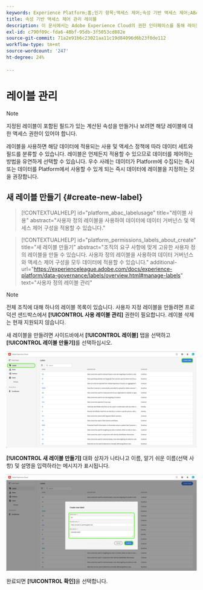 ```yaml
---
keywords: Experience Platform;홈;인기 항목;액세스 제어;속성 기반 액세스 제어;ABAC
title: 속성 기반 액세스 제어 관리 레이블
description: 이 문서에서는 Adobe Experience Cloud의 권한 인터페이스를 통해 레이블을 관리하는 방법에 대한 정보를 제공합니다
exl-id: c790f09c-fda6-48bf-95db-3f5053cd882e
source-git-commit: 71a2e91b6c23021aa11c19d84096d6b23f0de112
workflow-type: tm+mt
source-wordcount: '247'
ht-degree: 24%

---
```


# 레이블 관리

>[!NOTE]
>
>지정된 레이블이 포함된 필드가 있는 계산된 속성을 만들거나 보려면 해당 레이블에 대한 액세스 권한이 있어야 합니다.

레이블을 사용하면 해당 데이터에 적용되는 사용 및 액세스 정책에 따라 데이터 세트와 필드를 분류할 수 있습니다. 레이블은 언제든지 적용할 수 있으므로 데이터를 제어하는 방법을 유연하게 선택할 수 있습니다. 우수 사례는 데이터가 Platform에 수집되는 즉시 또는 데이터를 Platform에서 사용할 수 있게 되는 즉시 데이터에 레이블을 지정하는 것을 권장합니다.

## 새 레이블 만들기 {#create-new-label}

>[!CONTEXTUALHELP]
>id="platform_abac_labelusage"
>title="레이블 사용"
>abstract="사용자 정의 레이블을 사용하여 데이터에 데이터 거버넌스 및 액세스 제어 구성을 적용할 수 있습니다."

>[!CONTEXTUALHELP]
>id="platform_permissions_labels_about_create"
>title="새 레이블 만들기"
>abstract="조직의 요구 사항에 맞게 고유한 사용자 정의 레이블을 만들 수 있습니다. 사용자 정의 레이블을 사용하여 데이터 거버넌스와 액세스 제어 구성을 모두 데이터에 적용할 수 있습니다."
>additional-url="https://experienceleague.adobe.com/docs/experience-platform/data-governance/labels/overview.html#manage-labels" text="사용자 정의 레이블 관리"

>[!NOTE]
>
>전체 조직에 대해 하나의 레이블 목록이 있습니다. 사용자 지정 레이블을 만들려면 프로덕션 샌드박스에서 **[!UICONTROL 사용 레이블 관리]** 권한이 필요합니다. 레이블 삭제는 현재 지원되지 않습니다.

새 레이블을 만들려면 사이드바에서 **[!UICONTROL 레이블]** 탭을 선택하고 **[!UICONTROL 레이블 만들기]**&#x200B;를 선택하십시오.

![flac-new-label](../../images/flac-ui/create-label.png)

**[!UICONTROL 새 레이블 만들기]** 대화 상자가 나타나고 이름, 알기 쉬운 이름(선택 사항) 및 설명을 입력하라는 메시지가 표시됩니다.

![new-label-info](../../images/flac-ui/new-label-info.png)

완료되면 **[!UICONTROL 확인]**&#x200B;을 선택합니다.
